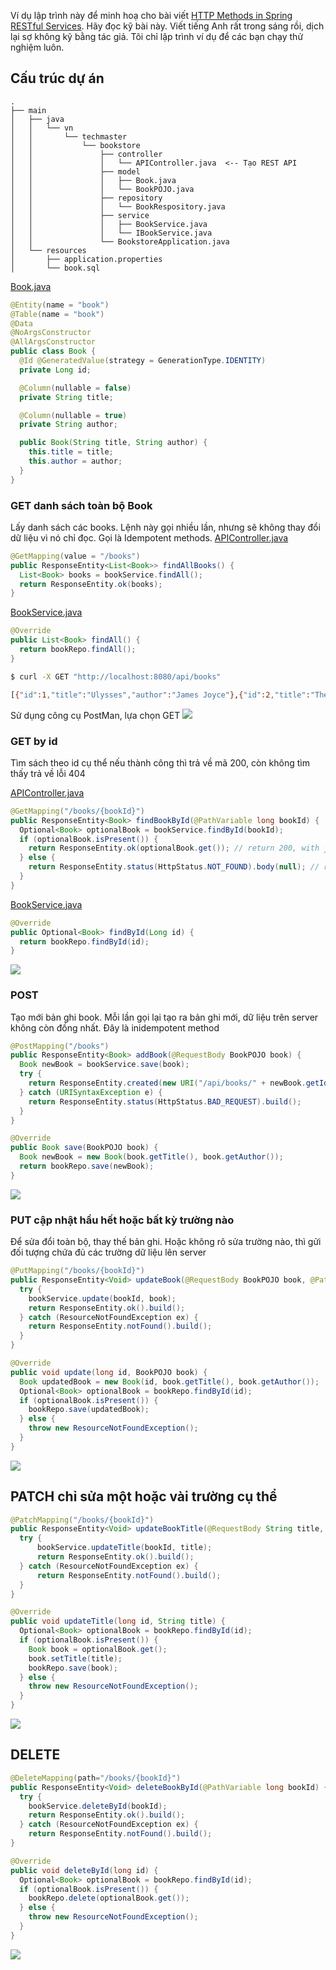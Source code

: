Ví dụ lập trình này để minh hoạ cho bài viết [HTTP Methods in Spring RESTful Services](https://www.dariawan.com/tutorials/rest/http-methods-spring-restful-services/). Hãy đọc kỹ bài này. Viết tiếng Anh rất trong sáng rồi, dịch lại sợ không kỹ bằng tác giả. Tôi chỉ lập trình ví dụ để các bạn chạy thử nghiệm luôn.

## Cấu trúc dự án
```
.
├── main
│   ├── java
│   │   └── vn
│   │       └── techmaster
│   │           └── bookstore
│   │               ├── controller
│   │               │   └── APIController.java  <-- Tạo REST API
│   │               ├── model
│   │               │   ├── Book.java
│   │               │   └── BookPOJO.java
│   │               ├── repository
│   │               │   └── BookRespository.java
│   │               ├── service
│   │               │   ├── BookService.java
│   │               │   └── IBookService.java
│   │               └── BookstoreApplication.java
│   └── resources
│       ├── application.properties
│       └── book.sql
```
[Book.java](src/main/java/vn/techmaster/bookstore/model/Book.java)
```java
@Entity(name = "book")
@Table(name = "book")
@Data
@NoArgsConstructor
@AllArgsConstructor
public class Book {
  @Id @GeneratedValue(strategy = GenerationType.IDENTITY)
  private Long id;

  @Column(nullable = false)
  private String title;

  @Column(nullable = true)
  private String author;

  public Book(String title, String author) {
    this.title = title;
    this.author = author;
  }
}
```

### GET danh sách toàn bộ Book
Lấy danh sách các books. Lệnh này gọi nhiều lần, nhưng sẽ không thay đổi dữ liệu vì nó chỉ đọc. Gọi là Idempotent methods.
[APIController.java](src/main/java/vn/techmaster/bookstore/controller/APIController.java)
```java
@GetMapping(value = "/books")
public ResponseEntity<List<Book>> findAllBooks() {
  List<Book> books = bookService.findAll();
  return ResponseEntity.ok(books);
}
```

[BookService.java](src/main/java/vn/techmaster/bookstore/service/BookService.java)
```java
@Override
public List<Book> findAll() {
  return bookRepo.findAll();
}
```

```sh
$ curl -X GET "http://localhost:8080/api/books"

[{"id":1,"title":"Ulysses","author":"James Joyce"},{"id":2,"title":"The Great Gatsby","author":"F. Scott Fitzgerald"},{"id":3,"title":"Brave New World","author":"Aldous Huxley"},{"id":4,"title":"1984","author":"George Orwell"},{"id":5,"title":"Tobacco Road","author":"Erskine Caldwell"},{"id":6,"title":"Midnight’s Children","author":"Salman Rushdie"}]
```
Sử dụng công cụ PostMan, lựa chọn GET
![](images/GET.jpg)

### GET by id
Tìm sách theo id cụ thể nếu thành công thì trả về mã 200, còn không tìm thấy trả về lỗi 404

[APIController.java](src/main/java/vn/techmaster/bookstore/controller/APIController.java)
```java
@GetMapping("/books/{bookId}")
public ResponseEntity<Book> findBookById(@PathVariable long bookId) {
  Optional<Book> optionalBook = bookService.findById(bookId);
  if (optionalBook.isPresent()) {
    return ResponseEntity.ok(optionalBook.get()); // return 200, with json body
  } else {
    return ResponseEntity.status(HttpStatus.NOT_FOUND).body(null); // return 404, with null body
  }
}
```
[BookService.java](src/main/java/vn/techmaster/bookstore/service/BookService.java)
```java
@Override
public Optional<Book> findById(Long id) {    
  return bookRepo.findById(id);
}
```
![](images/GET_by_Id.jpg)

### POST
Tạo mới bản ghi book. Mỗi lần gọi lại tạo ra bản ghi mới, dữ liệu trên server không còn đồng nhất. Đây là inidempotent method
```java
@PostMapping("/books")
public ResponseEntity<Book> addBook(@RequestBody BookPOJO book) {
  Book newBook = bookService.save(book);
  try {
    return ResponseEntity.created(new URI("/api/books/" + newBook.getId())).body(newBook);
  } catch (URISyntaxException e) {
    return ResponseEntity.status(HttpStatus.BAD_REQUEST).build();
  } 
}
```

```java
@Override
public Book save(BookPOJO book) {
  Book newBook = new Book(book.getTitle(), book.getAuthor());
  return bookRepo.save(newBook);
}
```
![](images/POST.jpg)

### PUT cập nhật hầu hết hoặc bất kỳ trường nào

Để sửa đổi toàn bộ, thay thế bản ghi. Hoặc không rõ sửa trường nào, thì gửi đối tượng chứa đủ các trường dữ liệu lên server

```java
@PutMapping("/books/{bookId}")
public ResponseEntity<Void> updateBook(@RequestBody BookPOJO book, @PathVariable long bookId) {
  try {        
    bookService.update(bookId, book);
    return ResponseEntity.ok().build();
  } catch (ResourceNotFoundException ex) {         
    return ResponseEntity.notFound().build();
  } 
}
```

```java
@Override
public void update(long id, BookPOJO book) {
  Book updatedBook = new Book(id, book.getTitle(), book.getAuthor());
  Optional<Book> optionalBook = bookRepo.findById(id);
  if (optionalBook.isPresent()) {
    bookRepo.save(updatedBook);
  } else {
    throw new ResourceNotFoundException();
  }    
}
```

![](images/PUT.jpg)

## PATCH chỉ sửa một hoặc vài trường cụ thể

```java
@PatchMapping("/books/{bookId}")
public ResponseEntity<Void> updateBookTitle(@RequestBody String title, @PathVariable long bookId) {
  try {
      bookService.updateTitle(bookId, title);
      return ResponseEntity.ok().build();
  } catch (ResourceNotFoundException ex) {       
      return ResponseEntity.notFound().build();   
  }
}
```

```java
@Override
public void updateTitle(long id, String title) {
  Optional<Book> optionalBook = bookRepo.findById(id);
  if (optionalBook.isPresent()) {
    Book book = optionalBook.get();
    book.setTitle(title);
    bookRepo.save(book);
  } else {
    throw new ResourceNotFoundException();
  }
}
```

![](images/PATCH.jpg)

## DELETE

```java
@DeleteMapping(path="/books/{bookId}")
public ResponseEntity<Void> deleteBookById(@PathVariable long bookId) {
  try {
    bookService.deleteById(bookId);
    return ResponseEntity.ok().build();
  } catch (ResourceNotFoundException ex) {        
    return ResponseEntity.notFound().build();
}
```

```java
@Override
public void deleteById(long id) {
  Optional<Book> optionalBook = bookRepo.findById(id);
  if (optionalBook.isPresent()) {      
    bookRepo.delete(optionalBook.get());
  } else {
    throw new ResourceNotFoundException();
  }
}
```

![](images/DELETE.jpg)